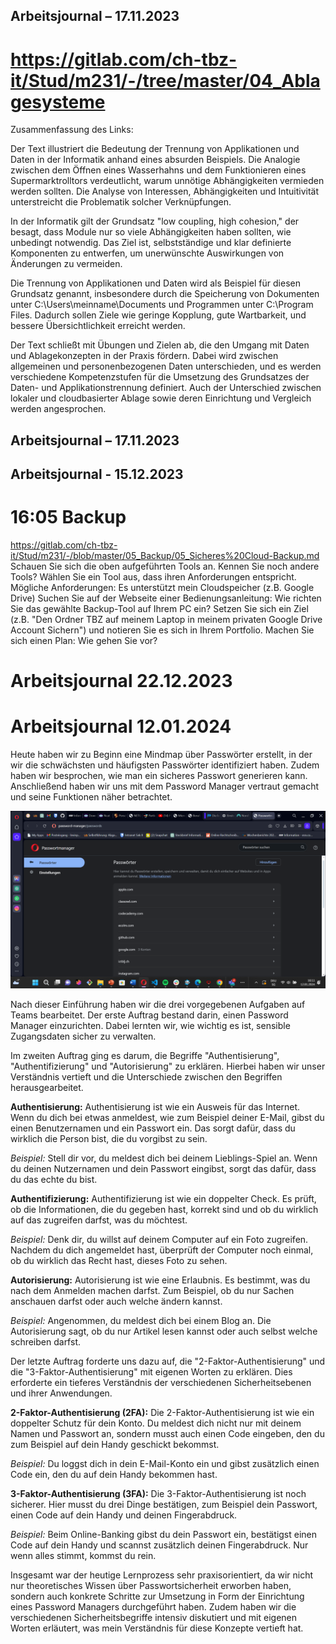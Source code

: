 ## Arbeitsjournal – 17.11.2023
# https://gitlab.com/ch-tbz-it/Stud/m231/-/tree/master/04_Ablagesysteme
Zusammenfassung des Links:

Der Text illustriert die Bedeutung der Trennung von Applikationen und Daten in der Informatik anhand eines absurden Beispiels. Die Analogie zwischen dem Öffnen eines Wasserhahns und dem Funktionieren eines Supermarktrolltors verdeutlicht, warum unnötige Abhängigkeiten vermieden werden sollten. Die Analyse von Interessen, Abhängigkeiten und Intuitivität unterstreicht die Problematik solcher Verknüpfungen.

In der Informatik gilt der Grundsatz "low coupling, high cohesion," der besagt, dass Module nur so viele Abhängigkeiten haben sollten, wie unbedingt notwendig. Das Ziel ist, selbstständige und klar definierte Komponenten zu entwerfen, um unerwünschte Auswirkungen von Änderungen zu vermeiden.

Die Trennung von Applikationen und Daten wird als Beispiel für diesen Grundsatz genannt, insbesondere durch die Speicherung von Dokumenten unter C:\Users\meinname\Documents und Programmen unter C:\Program Files\. Dadurch sollen Ziele wie geringe Kopplung, gute Wartbarkeit, und bessere Übersichtlichkeit erreicht werden.

Der Text schließt mit Übungen und Zielen ab, die den Umgang mit Daten und Ablagekonzepten in der Praxis fördern. Dabei wird zwischen allgemeinen und personenbezogenen Daten unterschieden, und es werden verschiedene Kompetenzstufen für die Umsetzung des Grundsatzes der Daten- und Applikationstrennung definiert. Auch der Unterschied zwischen lokaler und cloudbasierter Ablage sowie deren Einrichtung und Vergleich werden angesprochen.

## Arbeitsjournal – 17.11.2023

## Arbeitsjournal - 15.12.2023

# 16:05 Backup
https://gitlab.com/ch-tbz-it/Stud/m231/-/blob/master/05_Backup/05_Sicheres%20Cloud-Backup.md
Schauen Sie sich die oben aufgeführten Tools an. Kennen Sie noch andere Tools?
Wählen Sie ein Tool aus, dass ihren Anforderungen entspricht. Mögliche Anforderungen: Es unterstützt mein Cloudspeicher (z.B. Google Drive)
Suchen Sie auf der Webseite einer Bedienungsanleitung: Wie richten Sie das gewählte Backup-Tool auf Ihrem PC ein?
Setzen Sie sich ein Ziel (z.B. "Den Ordner TBZ auf meinem Laptop in meinem privaten Google Drive Account Sichern") und notieren Sie es sich in Ihrem Portfolio.
Machen Sie sich einen Plan: Wie gehen Sie vor?

# Arbeitsjournal 22.12.2023


# Arbeitsjournal 12.01.2024

Heute haben wir zu Beginn eine Mindmap über Passwörter erstellt, in der wir die schwächsten und häufigsten Passwörter identifiziert haben. Zudem haben wir besprochen, wie man ein sicheres Passwort generieren kann. Anschließend haben wir uns mit dem Password Manager vertraut gemacht und seine Funktionen näher betrachtet.

![password-manager](image.png)

Nach dieser Einführung haben wir die drei vorgegebenen Aufgaben auf Teams bearbeitet. Der erste Auftrag bestand darin, einen Password Manager einzurichten. Dabei lernten wir, wie wichtig es ist, sensible Zugangsdaten sicher zu verwalten.

Im zweiten Auftrag ging es darum, die Begriffe "Authentisierung", "Authentifizierung" und "Autorisierung" zu erklären. Hierbei haben wir unser Verständnis vertieft und die Unterschiede zwischen den Begriffen herausgearbeitet.

**Authentisierung:**
Authentisierung ist wie ein Ausweis für das Internet. Wenn du dich bei etwas anmeldest, wie zum Beispiel deiner E-Mail, gibst du einen Benutzernamen und ein Passwort ein. Das sorgt dafür, dass du wirklich die Person bist, die du vorgibst zu sein.

*Beispiel:* 
Stell dir vor, du meldest dich bei deinem Lieblings-Spiel an. Wenn du deinen Nutzernamen und dein Passwort eingibst, sorgt das dafür, dass du das echte du bist.

**Authentifizierung:**
Authentifizierung ist wie ein doppelter Check. Es prüft, ob die Informationen, die du gegeben hast, korrekt sind und ob du wirklich auf das zugreifen darfst, was du möchtest. 

*Beispiel:* 
Denk dir, du willst auf deinem Computer auf ein Foto zugreifen. Nachdem du dich angemeldet hast, überprüft der Computer noch einmal, ob du wirklich das Recht hast, dieses Foto zu sehen.

**Autorisierung:**
Autorisierung ist wie eine Erlaubnis. Es bestimmt, was du nach dem Anmelden machen darfst. Zum Beispiel, ob du nur Sachen anschauen darfst oder auch welche ändern kannst.

*Beispiel:* 
Angenommen, du meldest dich bei einem Blog an. Die Autorisierung sagt, ob du nur Artikel lesen kannst oder auch selbst welche schreiben darfst.

Der letzte Auftrag forderte uns dazu auf, die "2-Faktor-Authentisierung" und die "3-Faktor-Authentisierung" mit eigenen Worten zu erklären. Dies erforderte ein tieferes Verständnis der verschiedenen Sicherheitsebenen und ihrer Anwendungen.

**2-Faktor-Authentisierung (2FA):**
Die 2-Faktor-Authentisierung ist wie ein doppelter Schutz für dein Konto. Du meldest dich nicht nur mit deinem Namen und Passwort an, sondern musst auch einen Code eingeben, den du zum Beispiel auf dein Handy geschickt bekommst.

*Beispiel:* 
Du loggst dich in dein E-Mail-Konto ein und gibst zusätzlich einen Code ein, den du auf dein Handy bekommen hast.

**3-Faktor-Authentisierung (3FA):**
Die 3-Faktor-Authentisierung ist noch sicherer. Hier musst du drei Dinge bestätigen, zum Beispiel dein Passwort, einen Code auf dein Handy und deinen Fingerabdruck.

*Beispiel:* 
Beim Online-Banking gibst du dein Passwort ein, bestätigst einen Code auf dein Handy und scannst zusätzlich deinen Fingerabdruck. Nur wenn alles stimmt, kommst du rein.

Insgesamt war der heutige Lernprozess sehr praxisorientiert, da wir nicht nur theoretisches Wissen über Passwortsicherheit erworben haben, sondern auch konkrete Schritte zur Umsetzung in Form der Einrichtung eines Password Managers durchgeführt haben. Zudem haben wir die verschiedenen Sicherheitsbegriffe intensiv diskutiert und mit eigenen Worten erläutert, was mein Verständnis für diese Konzepte vertieft hat.

